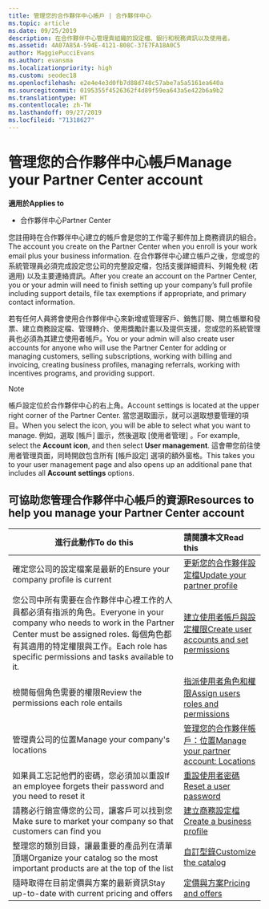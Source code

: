 ```yaml
---
title: 管理您的合作夥伴中心帳戶 | 合作夥伴中心
ms.topic: article
ms.date: 09/25/2019
description: 在合作夥伴中心管理貴組織的設定檔、銀行和稅務資訊以及使用者。
ms.assetid: 4A07A85A-594E-4121-808C-37E7FA18A0C5
author: MaggiePucciEvans
ms.author: evansma
ms.localizationpriority: high
ms.custom: seodec18
ms.openlocfilehash: e2e4e4e3d0fb7d88d748c57abe7a5a5161ea640a
ms.sourcegitcommit: 0195355f4526362f4d89f59ea643a5e422b6a9b2
ms.translationtype: HT
ms.contentlocale: zh-TW
ms.lasthandoff: 09/27/2019
ms.locfileid: "71318627"
---
```

# <a name="manage-your-partner-center-account"></a><span data-ttu-id="bcfb2-103">管理您的合作夥伴中心帳戶</span><span class="sxs-lookup"><span data-stu-id="bcfb2-103">Manage your Partner Center account</span></span>

<span data-ttu-id="bcfb2-104">**適用於**</span><span class="sxs-lookup"><span data-stu-id="bcfb2-104">**Applies to**</span></span>

-  <span data-ttu-id="bcfb2-105">合作夥伴中心</span><span class="sxs-lookup"><span data-stu-id="bcfb2-105">Partner Center</span></span>

<span data-ttu-id="bcfb2-106">您註冊時在合作夥伴中心建立的帳戶會是您的工作電子郵件加上商務資訊的組合。</span><span class="sxs-lookup"><span data-stu-id="bcfb2-106">The account you create on the Partner Center when you enroll is your work email plus your business information.</span></span> <span data-ttu-id="bcfb2-107">在合作夥伴中心建立帳戶之後，您或您的系統管理員必須完成設定您公司的完整設定檔，包括支援詳細資料、列報免稅 (若適用) 以及主要連絡資訊。</span><span class="sxs-lookup"><span data-stu-id="bcfb2-107">After you create an account on the Partner Center, you or your admin will need to finish setting up your company’s full profile including support details, file tax exemptions if appropriate, and primary contact information.</span></span> 

<span data-ttu-id="bcfb2-108">若有任何人員將會使用合作夥伴中心來新增或管理客戶、銷售訂閱、開立帳單和發票、建立商務設定檔、管理轉介、使用獎勵計畫以及提供支援，您或您的系統管理員也必須為其建立使用者帳戶。</span><span class="sxs-lookup"><span data-stu-id="bcfb2-108">You or your admin will also create user accounts for anyone who will use the Partner Center for adding or managing customers, selling subscriptions, working with billing and invoicing, creating business profiles, managing referrals, working with incentives programs, and providing support.</span></span>

>[!NOTE]
><span data-ttu-id="bcfb2-109">帳戶設定位於合作夥伴中心的右上角。</span><span class="sxs-lookup"><span data-stu-id="bcfb2-109">Account settings is located at the upper right corner of the Partner Center.</span></span> <span data-ttu-id="bcfb2-110">當您選取圖示，就可以選取想要管理的項目。</span><span class="sxs-lookup"><span data-stu-id="bcfb2-110">When you select the icon, you will be able to select what you want to manage.</span></span> <span data-ttu-id="bcfb2-111">例如，選取 [帳戶]  圖示，然後選取 [使用者管理]  。</span><span class="sxs-lookup"><span data-stu-id="bcfb2-111">For example, select the **Account icon**, and then select **User management**.</span></span> <span data-ttu-id="bcfb2-112">這會帶您前往使用者管理頁面，同時開啟包含所有 [帳戶設定]  選項的額外窗格。</span><span class="sxs-lookup"><span data-stu-id="bcfb2-112">This takes you to your user management page and also opens up an additional pane that includes all **Account settings** options.</span></span>


## <a name="resources-to-help-you-manage-your-partner-center-account"></a><span data-ttu-id="bcfb2-113">可協助您管理合作夥伴中心帳戶的資源</span><span class="sxs-lookup"><span data-stu-id="bcfb2-113">Resources to help you manage your Partner Center account</span></span>

|<span data-ttu-id="bcfb2-114">**進行此動作**</span><span class="sxs-lookup"><span data-stu-id="bcfb2-114">**To do this**</span></span>   |<span data-ttu-id="bcfb2-115">**請閱讀本文**</span><span class="sxs-lookup"><span data-stu-id="bcfb2-115">**Read this**</span></span>   |
|-----------------------|:-----------------------|
|<span data-ttu-id="bcfb2-116">確定您公司的設定檔案是最新的</span><span class="sxs-lookup"><span data-stu-id="bcfb2-116">Ensure your company profile is current</span></span>   |[<span data-ttu-id="bcfb2-117">更新您的合作夥伴設定檔</span><span class="sxs-lookup"><span data-stu-id="bcfb2-117">Update your partner profile</span></span>](update-your-partner-profile.md)|
|<span data-ttu-id="bcfb2-118">您公司中所有需要在合作夥伴中心裡工作的人員都必須有指派的角色。</span><span class="sxs-lookup"><span data-stu-id="bcfb2-118">Everyone in your company who needs to work in the Partner Center must be assigned roles.</span></span> <span data-ttu-id="bcfb2-119">每個角色都有其適用的特定權限與工作。</span><span class="sxs-lookup"><span data-stu-id="bcfb2-119">Each role has specific permissions and tasks available to it.</span></span>|[<span data-ttu-id="bcfb2-120">建立使用者帳戶與設定權限</span><span class="sxs-lookup"><span data-stu-id="bcfb2-120">Create user accounts and set permissions</span></span>](create-user-accounts-and-set-permissions.md)|
|<span data-ttu-id="bcfb2-121">檢閱每個角色需要的權限</span><span class="sxs-lookup"><span data-stu-id="bcfb2-121">Review the permissions each role entails</span></span>|[<span data-ttu-id="bcfb2-122">指派使用者角色和權限</span><span class="sxs-lookup"><span data-stu-id="bcfb2-122">Assign users roles and permissions</span></span>](permissions-overview.md)
|<span data-ttu-id="bcfb2-123">管理貴公司的位置</span><span class="sxs-lookup"><span data-stu-id="bcfb2-123">Manage your company's locations</span></span>|[<span data-ttu-id="bcfb2-124">管理您的合作夥伴帳戶：位置</span><span class="sxs-lookup"><span data-stu-id="bcfb2-124">Manage your partner account: Locations</span></span>](manage-locations.md)
|<span data-ttu-id="bcfb2-125">如果員工忘記他們的密碼，您必須加以重設</span><span class="sxs-lookup"><span data-stu-id="bcfb2-125">If an employee forgets their password and you need to reset it</span></span>  |[<span data-ttu-id="bcfb2-126">重設使用者密碼</span><span class="sxs-lookup"><span data-stu-id="bcfb2-126">Reset a user password</span></span>](reset-a-user-password.md)|
|<span data-ttu-id="bcfb2-127">請務必行銷宣傳您的公司，讓客戶可以找到您</span><span class="sxs-lookup"><span data-stu-id="bcfb2-127">Make sure to market your company so that customers can find you</span></span>   |[<span data-ttu-id="bcfb2-128">建立商務設定檔</span><span class="sxs-lookup"><span data-stu-id="bcfb2-128">Create a business profile</span></span>](create-a-marketing-profile.md)|
|<span data-ttu-id="bcfb2-129">整理您的類別目錄，讓最重要的產品列在清單頂端</span><span class="sxs-lookup"><span data-stu-id="bcfb2-129">Organize your catalog so the most important products are at the top of the list</span></span>   |[<span data-ttu-id="bcfb2-130">自訂型錄</span><span class="sxs-lookup"><span data-stu-id="bcfb2-130">Customize the catalog</span></span>](customize-the-catalog.md)|
|<span data-ttu-id="bcfb2-131">隨時取得在目前定價與方案的最新資訊</span><span class="sxs-lookup"><span data-stu-id="bcfb2-131">Stay up-to-date with current pricing and offers</span></span>   |[<span data-ttu-id="bcfb2-132">定價與方案</span><span class="sxs-lookup"><span data-stu-id="bcfb2-132">Pricing and offers</span></span>](pricing-and-offers.md)|













 

 



